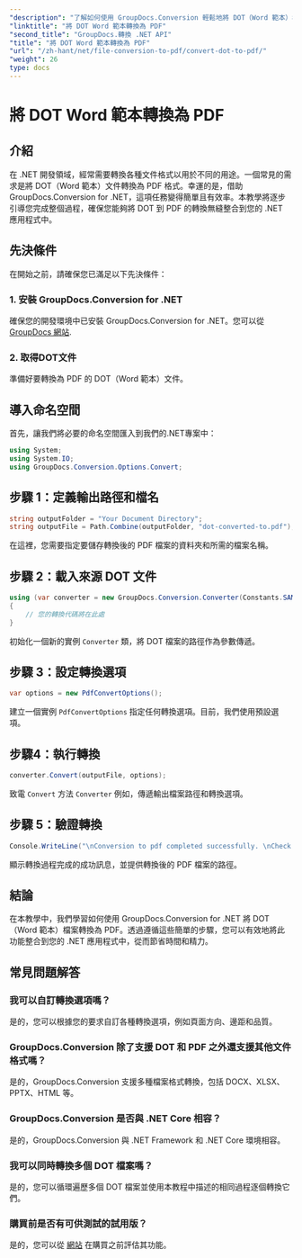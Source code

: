 ```yaml
---
"description": "了解如何使用 GroupDocs.Conversion 輕鬆地將 DOT（Word 範本）檔案轉換為 .NET 中的 PDF，以便無縫整合到您的應用程式中。"
"linktitle": "將 DOT Word 範本轉換為 PDF"
"second_title": "GroupDocs.轉換 .NET API"
"title": "將 DOT Word 範本轉換為 PDF"
"url": "/zh-hant/net/file-conversion-to-pdf/convert-dot-to-pdf/"
"weight": 26
type: docs
---
```

# 將 DOT Word 範本轉換為 PDF

## 介紹
在 .NET 開發領域，經常需要轉換各種文件格式以用於不同的用途。一個常見的需求是將 DOT（Word 範本）文件轉換為 PDF 格式。幸運的是，借助 GroupDocs.Conversion for .NET，這項任務變得簡單且有效率。本教學將逐步引導您完成整個過程，確保您能夠將 DOT 到 PDF 的轉換無縫整合到您的 .NET 應用程式中。
## 先決條件
在開始之前，請確保您已滿足以下先決條件：
### 1. 安裝 GroupDocs.Conversion for .NET
確保您的開發環境中已安裝 GroupDocs.Conversion for .NET。您可以從 [GroupDocs 網站](https://releases。groupdocs.com/conversion/net/).
### 2. 取得DOT文件
準備好要轉換為 PDF 的 DOT（Word 範本）文件。

## 導入命名空間
首先，讓我們將必要的命名空間匯入到我們的.NET專案中：
```csharp
using System;
using System.IO;
using GroupDocs.Conversion.Options.Convert;
```
## 步驟 1：定義輸出路徑和檔名
```csharp
string outputFolder = "Your Document Directory";
string outputFile = Path.Combine(outputFolder, "dot-converted-to.pdf");
```
在這裡，您需要指定要儲存轉換後的 PDF 檔案的資料夾和所需的檔案名稱。
## 步驟 2：載入來源 DOT 文件
```csharp
using (var converter = new GroupDocs.Conversion.Converter(Constants.SAMPLE_DOT))
{
    // 您的轉換代碼將在此處
}
```
初始化一個新的實例 `Converter` 類，將 DOT 檔案的路徑作為參數傳遞。
## 步驟 3：設定轉換選項
```csharp
var options = new PdfConvertOptions();
```
建立一個實例 `PdfConvertOptions` 指定任何轉換選項。目前，我們使用預設選項。
## 步驟4：執行轉換
```csharp
converter.Convert(outputFile, options);
```
致電 `Convert` 方法 `Converter` 例如，傳遞輸出檔案路徑和轉換選項。
## 步驟 5：驗證轉換
```csharp
Console.WriteLine("\nConversion to pdf completed successfully. \nCheck output in {0}", outputFolder);
```
顯示轉換過程完成的成功訊息，並提供轉換後的 PDF 檔案的路徑。

## 結論
在本教學中，我們學習如何使用 GroupDocs.Conversion for .NET 將 DOT（Word 範本）檔案轉換為 PDF。透過遵循這些簡單的步驟，您可以有效地將此功能整合到您的 .NET 應用程式中，從而節省時間和精力。
## 常見問題解答
### 我可以自訂轉換選項嗎？
是的，您可以根據您的要求自訂各種轉換選項，例如頁面方向、邊距和品質。
### GroupDocs.Conversion 除了支援 DOT 和 PDF 之外還支援其他文件格式嗎？
是的，GroupDocs.Conversion 支援多種檔案格式轉換，包括 DOCX、XLSX、PPTX、HTML 等。
### GroupDocs.Conversion 是否與 .NET Core 相容？
是的，GroupDocs.Conversion 與 .NET Framework 和 .NET Core 環境相容。
### 我可以同時轉換多個 DOT 檔案嗎？
是的，您可以循環遍歷多個 DOT 檔案並使用本教程中描述的相同過程逐個轉換它們。
### 購買前是否有可供測試的試用版？
是的，您可以從 [網站](https://releases.groupdocs.com/) 在購買之前評估其功能。
